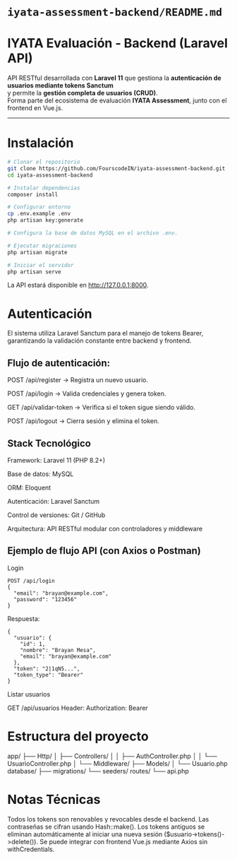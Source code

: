 # `iyata-assessment-backend/README.md`

# IYATA Evaluación - Backend (Laravel API)

API RESTful desarrollada con **Laravel 11** que gestiona la **autenticación de usuarios mediante tokens Sanctum**  
y permite la **gestión completa de usuarios (CRUD)**.  
Forma parte del ecosistema de evaluación **IYATA Assessment**, junto con el frontend en Vue.js.

---

# Instalación

```bash
# Clonar el repositorio
git clone https://github.com/FourscodeIN/iyata-assessment-backend.git
cd iyata-assessment-backend

# Instalar dependencias
composer install

# Configurar entorno
cp .env.example .env
php artisan key:generate

# Configura la base de datos MySQL en el archivo .env.

# Ejecutar migraciones
php artisan migrate

# Iniciar el servidor
php artisan serve
```

La API estará disponible en http://127.0.0.1:8000.

# Autenticación

El sistema utiliza Laravel Sanctum para el manejo de tokens Bearer, garantizando la validación 
constante entre backend y frontend.

## Flujo de autenticación:

POST /api/register → Registra un nuevo usuario.

POST /api/login → Valida credenciales y genera token.

GET /api/validar-token → Verifica si el token sigue siendo válido.

POST /api/logout → Cierra sesión y elimina el token.

## Stack Tecnológico

Framework: Laravel 11 (PHP 8.2+)

Base de datos: MySQL

ORM: Eloquent

Autenticación: Laravel Sanctum

Control de versiones: Git / GitHub

Arquitectura: API RESTful modular con controladores y middleware

## Ejemplo de flujo API (con Axios o Postman)

Login
```
POST /api/login
{
  "email": "brayan@example.com",
  "password": "123456"
}
```
Respuesta: 
```
{
  "usuario": {
    "id": 1,
    "nombre": "Brayan Mesa",
    "email": "brayan@example.com"
  },
  "token": "2|1qN5...",
  "token_type": "Bearer"
}
```
Listar usuarios

GET /api/usuarios
Header: Authorization: Bearer <token>

# Estructura del proyecto

app/
 ├── Http/
 │    ├── Controllers/
 │    │     ├── AuthController.php
 │    │     └── UsuarioController.php
 │    └── Middleware/
 ├── Models/
 │    └── Usuario.php
database/
 ├── migrations/
 └── seeders/
routes/
 └── api.php
 
# Notas Técnicas

Todos los tokens son renovables y revocables desde el backend.
Las contraseñas se cifran usando Hash::make().
Los tokens antiguos se eliminan automáticamente al iniciar una nueva sesión ($usuario->tokens()->delete()).
Se puede integrar con frontend Vue.js mediante Axios sin withCredentials.
